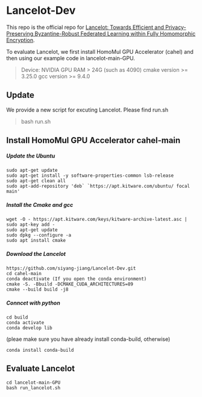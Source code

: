 # Lancelot-Dev
This repo is the official repo for [Lancelot: Towards Efficient and Privacy-Preserving Byzantine-Robust Federated Learning within Fully Homomorphic Encryption](https://arxiv.org/abs/2408.06197).

To evaluate Lancelot, we first install HomoMul GPU Accelerator (cahel) and then using our example code in lancelot-main-GPU.

> Device: NVIDIA GPU RAM > 24G (such as 4090)
> cmake version >= 3.25.0
> gcc version >= 9.4.0

## Update 
We provide a new script for excuting Lancelot. 
Please find run.sh
> bash run.sh 

## Install HomoMul GPU Accelerator cahel-main

##### Update the Ubuntu
```
sudo apt-get update
sudo apt-get install -y software-properties-common lsb-release
sudo apt-get clean all
sudo apt-add-repository 'deb` `https://apt.kitware.com/ubuntu/ focal main'
```


##### Install the Cmake and gcc

```
wget -O - https://apt.kitware.com/keys/kitware-archive-latest.asc | sudo apt-key add -
sudo apt-get update
sudo dpkg --configure -a
sudo apt install cmake
```



##### Download the Lancelot

```
https://github.com/siyang-jiang/Lancelot-Dev.git
cd cahel-main
conda deactivate (If you open the conda environment)
cmake -S. -Bbuild -DCMAKE_CUDA_ARCHITECTURES=89
cmake --build build -j8
```
##### Conncet with python

```
cd build
conda activate
conda develop lib
```
(pleae make sure you have already install conda-build, otherwise)
```
conda install conda-build
```



## Evaluate Lancelot
```
cd lancelot-main-GPU
bash run_lancelot.sh
```

<!-- ## Results
![Results](https://github.com/siyang-jiang/Lancelot-Dev/blob/main/results.jpeg) -->
